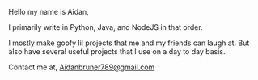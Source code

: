 Hello my name is Aidan,

I primarily write in Python, Java, and NodeJS in that order. 

I mostly make goofy lil projects that me and my friends can laugh at. But also have several useful projects that I use on a day to day basis.

Contact me at, Aidanbruner789@gmail.com
